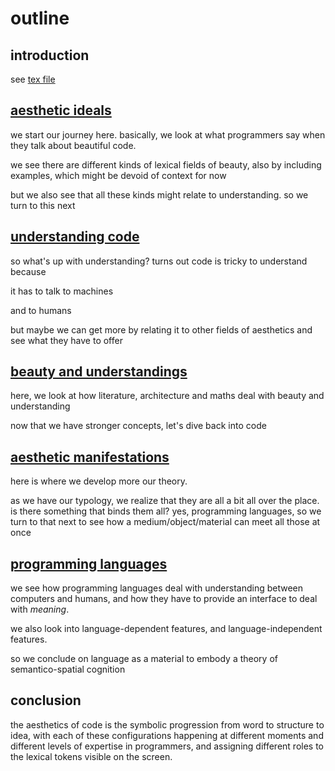 # outline

## introduction

see [tex file](../redaction/introduction.tex)

## [aesthetic ideals](./ideals.md)

we start our journey here. basically, we look at what programmers say when they talk about beautiful code.

we see there are different kinds of lexical fields of beauty, also by including examples, which might be devoid of context for now

but we also see that all these kinds might relate to understanding. so we turn to this next

## [understanding code](./understanding_code.md)

so what's up with understanding? turns out code is tricky to understand because

it has to talk to machines

and to humans

but maybe we can get more by relating it to other fields of aesthetics and see what they have to offer

## [beauty and understandings](./understanding_beauty.md)

here, we look at how literature, architecture and maths deal with beauty and understanding

now that we have stronger concepts, let's dive back into code

## [aesthetic manifestations](./concrete.md)

here is where we develop more our theory.

as we have our typology, we realize that they are all a bit all over the place. is there something that binds them all? yes, programming languages, so we turn to that next to see how a medium/object/material can meet all those at once

## [programming languages](./programming_languages.md)

we see how programming languages deal with understanding between computers and humans, and how they have to provide an interface to deal with _meaning_.

we also look into language-dependent features, and language-independent features.

so we conclude on language as a material to embody a theory of semantico-spatial cognition

## conclusion

the aesthetics of code is the symbolic progression from word to structure to idea, with each of these configurations happening at different moments and different levels of expertise in programmers, and assigning different roles to the lexical tokens visible on the screen.